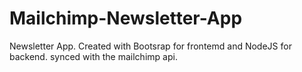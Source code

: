# Mailchimp-Newsletter-App
Newsletter App. Created with Bootsrap for frontemd and NodeJS for backend. synced with the mailchimp api.
